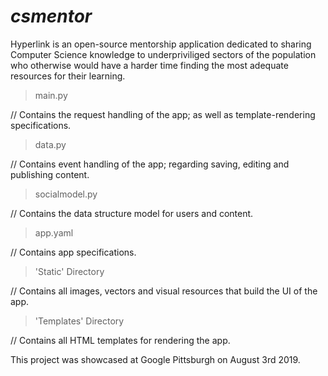 # _csmentor_

Hyperlink is an open-source mentorship application dedicated to sharing Computer Science knowledge to underpriviliged sectors of the population who otherwise would have a harder time finding the most adequate resources for their learning.

> main.py

// Contains the request handling of the app; as well as template-rendering specifications.

> data.py 

// Contains event handling of the app; regarding saving, editing and publishing content.

> socialmodel.py

// Contains the data structure model for users and content.

> app.yaml

// Contains app specifications.

> 'Static' Directory 

// Contains all images, vectors and visual resources that build the UI of the app.

> 'Templates' Directory

// Contains all HTML templates for rendering the app.


This project was showcased at Google Pittsburgh on August 3rd 2019.

